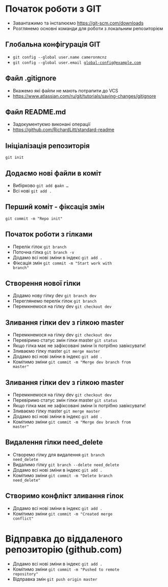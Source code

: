 # Початок роботи з GIT
- Завантажимо та інсталюємо https://git-scm.com/downloads
- Розглянемо основні команди для роботи з локальним репозиторієм

## Глобальна конфігурація GIT
- <code>git config --global user.name cameronmcnz</code>
- <code>git config --global user.email global-config@example.com</code>

## Файл .gitignore
- Вкажемо які файли не мають потрапити до VCS
- https://www.atlassian.com/ru/git/tutorials/saving-changes/gitignore

## Файл README.md
- Задокументуємо виконані операції 
- https://github.com/RichardLitt/standard-readme

## Ініціалізація репозиторія
<code>git init</code>

## Додаємо нові файли в коміт
- Вибірково <code>git add файл …</code>
- Всі нові <code>git add .</code>

## Перший коміт - фіксація змін
<code>git commit -m "Repo init"</code>

## Початок роботи з гілками
- Перелік гілок <code>git branch</code>
- Поточна гілка <code>git branch -v</code>
- Додамо всі нові зміни в індекс <code>git add .</code>
- Фіксація змін <code>git commit -m "Start work with branch"</code>

## Створення нової гілки
- Додамо нову гілку dev <code>git branch dev</code>
- Переглянемо перелік гілок <code>git branch</code>
- Перемкнемося на гілку dev <code>git checkout dev</code>

## Зливання гілки dev з гілкою master
- Перемкнемося на гілку dev <code>git checkout dev</code>
- Перевіримо статус змін гілки master <code>git status</code>
- Якщо гілка має не зафіксовані зміни їх потрібно завіксувати!
- Зливаємо гілку master <code>git merge master</code>
- Додамо всі нові зміни в індекс <code>git add .</code>
- Комітимо зміни <code>git commit -m "Merge dev branch from master"</code>

## Зливання гілки dev з гілкою master
- Перемкнемося на гілку dev <code>git checkout dev</code>
- Перевіримо статус змін гілки master <code>git status</code>
- Якщо гілка має не зафіксовані зміни їх потрібно завіксувати!
- Зливаємо гілку master <code>git merge master</code>
- Додамо всі нові зміни в індекс <code>git add .</code>
- Комітимо зміни <code>git commit -m "Merge dev branch from master"</code>

## Видалення гілки need_delete
- Створемо гілку для видалення <code>git branch need_delete</code>
- Видалимо гілку <code>git branch --delete need_delete</code>
- Додамо всі нові зміни в індекс <code>git add .</code>
- Комітимо зміни <code>git commit -m "Delete branch need_delete"</code>

## Створимо конфлікт зливання гілок
- Додамо всі нові зміни в індекс <code>git add .</code>
- Комітимо зміни <code>git commit -m "Created merge conflict"</code>

# Відправка до віддаленого репозиторію (github.com)

- Додамо всі нові зміни в індекс <code>git add .</code>
- Комітимо зміни <code>git commit -m "Pushed to remote repository"</code>
- Відправка змін <code>git push origin master</code>
